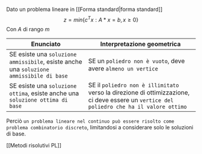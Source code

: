 Dato un problema lineare in [[Forma standard|forma standard]]
$$z = min\{c^T x : A*x = b, x\geq0\} $$
Con $A$ di rango $m$

| Enunciato                                                                                | Interpretazione geometrica                                                                                                               |
| ---------------------------------------------------------------------------------------- | ---------------------------------------------------------------------------------------------------------------------------------------- |
| SE esiste una `soluzione ammissibile`, esiste anche una `soluzione ammissibile di base ` | SE un `poliedro non è vuoto`, deve avere `almeno un vertice`                                                                             |
| SE esiste una `soluzione ottima`, esiste anche una `soluzione ottima di base`            | SE il `poliedro non è illimitato` verso la direzione di ottimizzazione, ci deve essere un `vertice del poliedro che ha il valore ottimo` |

Perciò `un problema lineare nel continuo può essere risolto come problema combinatorio discreto`, limitandosi a considerare solo le soluzioni di base.

[[Metodi risolutivi PL]]